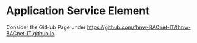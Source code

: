 # Application Service Element

Consider the GitHub Page under https://github.com/fhnw-BACnet-IT/fhnw-BACnet-IT.github.io
